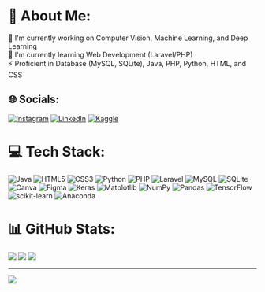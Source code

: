 # 💫 About Me:

🔭 I'm currently working on Computer Vision, Machine Learning, and Deep Learning   
🌱 I'm currently learning Web Development (Laravel/PHP)   
⚡ Proficient in Database (MySQL, SQLite), Java, PHP, Python, HTML, and CSS


## 🌐 Socials:

[![Instagram](https://img.shields.io/badge/Instagram-%23E4405F.svg?logo=Instagram&logoColor=white)](https://instagram.com/kevin.p999) [![LinkedIn](https://img.shields.io/badge/LinkedIn-%230077B5.svg?logo=linkedin&logoColor=white)](https://linkedin.com/in/kevin-purnomo-5920a42b9) [![Kaggle](https://img.shields.io/badge/Kaggle-%2320BEFF.svg?logo=Kaggle&logoColor=white)](https://www.kaggle.com/kevinpurnomo)

# 💻 Tech Stack:

![Java](https://img.shields.io/badge/java-%23ED8B00.svg?style=for-the-badge&logo=openjdk&logoColor=white) ![HTML5](https://img.shields.io/badge/html5-%23E34F26.svg?style=for-the-badge&logo=html5&logoColor=white) ![CSS3](https://img.shields.io/badge/css3-%231572B6.svg?style=for-the-badge&logo=css3&logoColor=white) ![Python](https://img.shields.io/badge/python-3670A0?style=for-the-badge&logo=python&logoColor=ffdd54) ![PHP](https://img.shields.io/badge/php-%23777BB4.svg?style=for-the-badge&logo=php&logoColor=white) ![Laravel](https://img.shields.io/badge/laravel-%23FF2D20.svg?style=for-the-badge&logo=laravel&logoColor=white) ![MySQL](https://img.shields.io/badge/mysql-4479A1.svg?style=for-the-badge&logo=mysql&logoColor=white) ![SQLite](https://img.shields.io/badge/sqlite-%2307405e.svg?style=for-the-badge&logo=sqlite&logoColor=white) ![Canva](https://img.shields.io/badge/Canva-%2300C4CC.svg?style=for-the-badge&logo=Canva&logoColor=white) ![Figma](https://img.shields.io/badge/figma-%23F24E1E.svg?style=for-the-badge&logo=figma&logoColor=white) ![Keras](https://img.shields.io/badge/Keras-%23D00000.svg?style=for-the-badge&logo=Keras&logoColor=white) ![Matplotlib](https://img.shields.io/badge/Matplotlib-%23ffffff.svg?style=for-the-badge&logo=Matplotlib&logoColor=black) ![NumPy](https://img.shields.io/badge/numpy-%23013243.svg?style=for-the-badge&logo=numpy&logoColor=white) ![Pandas](https://img.shields.io/badge/pandas-%23150458.svg?style=for-the-badge&logo=pandas&logoColor=white) ![TensorFlow](https://img.shields.io/badge/TensorFlow-%23FF6F00.svg?style=for-the-badge&logo=TensorFlow&logoColor=white) ![scikit-learn](https://img.shields.io/badge/scikit--learn-%23F7931E.svg?style=for-the-badge&logo=scikit-learn&logoColor=white) ![Anaconda](https://img.shields.io/badge/Anaconda-%2344A833.svg?style=for-the-badge&logo=anaconda&logoColor=white)

# 📊 GitHub Stats:

![](https://github-readme-stats.vercel.app/api?username=D9theCoder&theme=default&hide_border=false&include_all_commits=true&count_private=true)
![](https://github-readme-streak-stats.herokuapp.com/?user=D9theCoder&theme=default&hide_border=false)
![](https://github-readme-stats.vercel.app/api/top-langs/?username=D9theCoder&theme=default&hide_border=false&include_all_commits=true&count_private=true&layout=compact)

---

[![](https://visitcount.itsvg.in/api?id=D9theCoder&icon=0&color=0)](https://visitcount.itsvg.in)

